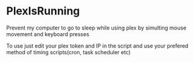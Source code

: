 # PlexIsRunning
Prevent my computer to go to sleep while using plex by simulting mouse movement and keyboard presses

To use just edit your plex token and IP in the script and use your prefered method of timing scripts(cron, task scheduler etc)
